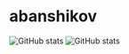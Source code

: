 # abanshikov

![GitHub stats](https://github-readme-stats.vercel.app/api?username=abanshikov&show_icons=true&hide=stars,commits,prs,issues,contribs&theme=github_dark)
![GitHub stats](https://github-readme-stats.vercel.app/api/top-langs?username=abanshikov&exclude_repo=sites&hide=vim+script&show_icons=true&theme=github_dark)
